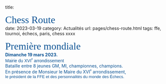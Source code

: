 title: <div><div><span style="color:rgb(11,83,148)"><font size="6"><span style="font-family:&quot;Brush Script MT&quot;">Chess Route<span style="color:rgb(0,0,0)"><font size="6"><span style="font-family:&quot;Brush Script MT&quot;"><span style="font-family:&quot;Brush Script MT&quot;"><font size="2"><span style="font-family:arial,sans-serif"></span></font></span></span></font></span></span></font></span></div></div>
date: 2023-03-19
category: Actualités
url: pages/chess-route.html
tags: ffe, tournoi, échecs, paris, chess xxxx

<div><div><span style="color:rgb(11,83,148)"><font size="6"><span style="font-family:&quot;Brush Script MT&quot;"><span style="font-family:&quot;Brush Script MT&quot;">Première mondiale&nbsp;&nbsp;<span style="color:rgb(0,0,0)"><font size="2"><span style="font-family:arial,sans-serif"></span></font></span> </span></span></font></span></div></div>
<!--div><div><span style="color:rgb(11,83,148)"><font size="6"><span style="font-family:&quot;Brush Script MT&quot;">Chess Route&nbsp;&nbsp;&nbsp;&nbsp;&nbsp;&nbsp;&nbsp;&nbsp; <span style="color:rgb(0,0,0)"><font size="6"><span style="font-family:&quot;Brush Script MT&quot;"><span style="font-family:&quot;Brush Script MT&quot;"><font size="2"><span style="font-family:arial,sans-serif"></span></font></span></span></font></span> </span></font></span></div><div><span style="color:rgb(11,83,148)"><font size="6"><span style="font-family:&quot;Brush Script MT&quot;"><span style="font-family:&quot;Brush Script MT&quot;">Première mondiale&nbsp;&nbsp;<span style="color:rgb(0,0,0)"> <font size="2"><span style="font-family:arial,sans-serif"></span></font></span> </span></span></font></span></div></div-->
<div><span style="color:rgb(11,83,148)"><strong>Dimanche 19 mars 2023.</strong></span></div>
<div><span style="color:rgb(11,83,148)"><span style="font-family:arial,sans-serif">Mairie du XVI<font size="1"><span></span></font><font size="1"><sup><span style="vertical-align:super">e</span></sup></font> arrondissement</span></span> </div>
<div><span style="color:rgb(11,83,148)">Bataille entre 8 jeunes GM, MI, championnes, champions.</span></div>
<!--div><span style="color:rgb(11,83,148)">En présence de Monsieur le Maire <span style="font-family:arial,sans-serif">du XVI<font size="1"><span></span></font><font size="1"><sup><span style="vertical-align:super">e</span></sup></font> arrondissement<br aria-hidden="true"></span></span><div><span style="color:rgb(11,83,148)"><span style="font-family:arial,sans-serif"><font size="2">et de personnalités du monde des Échecs</font></span></span></div></div-->
<div><span style="color:rgb(11,83,148)">En présence de Monsieur le Maire du XVI<font size="1"><span></span></font><font size="1"><sup><span style="vertical-align:super">e</span></sup></font> arrondissement,<br aria-hidden="true"></span></span><div><span style="color:rgb(11,83,148)"><span style="font-family:arial,sans-serif"><font size="2">le président de la FFE et des personnalités du monde des Échecs.</font></span></span></div></div>
<div><span style="color:rgb(11,83,148)"><br aria-hidden="true"></span></div>
